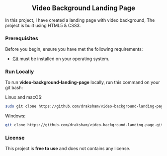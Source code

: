 

  <h2 align="center">Video Background Landing Page</h2>

  In this project, I have created a landing page with video background, The project is built using HTML5 & CSS3.




### Prerequisites

Before you begin, ensure you have met the following requirements:

* [Git](https://git-scm.com/downloads "Download Git") must be installed on your operating system.

### Run Locally

To run **video-background-landing-page** locally, run this command on your git bash:

Linux and macOS:

```bash
sudo git clone https://github.com/draksham/video-background-landing-page.git
```

Windows:

```bash
git clone https://github.com/draksham/video-background-landing-page.git
```



### License

This project is **free to use** and does not contains any license.
